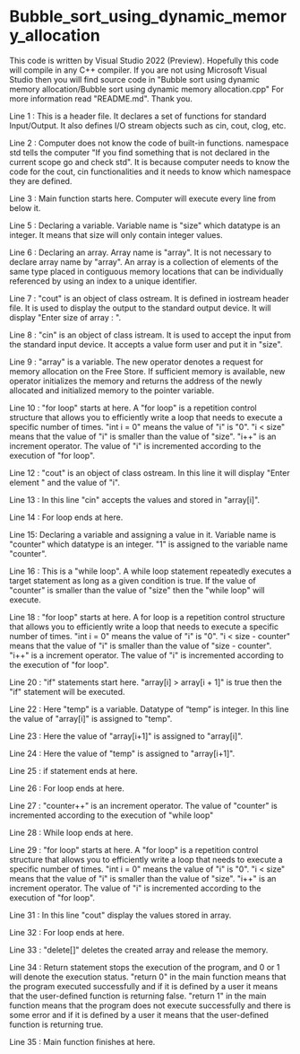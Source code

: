 # Bubble_sort_using_dynamic_memory_allocation
This code is written by Visual Studio 2022 (Preview). Hopefully this code will compile in any C++ compiler. If you are not using Microsoft Visual Studio then you will find source code in "Bubble sort using dynamic memory allocation/Bubble sort using dynamic memory allocation.cpp" For more information read "README.md". Thank you.



 Line 1 :
 This is a header file.
 It declares a set of functions for standard Input/Output.
 It also defines I/O stream objects such as cin, cout, clog, etc.

 Line 2 :
 Computer does not know the code of built-in functions.
 namespace std tells the computer "If you find something that is not declared in the current scope go and check std".
 It is because computer needs to know the code for the cout, cin functionalities and it needs to know which namespace they are defined.

 Line 3 :
 Main function starts here.
 Computer will execute every line from below it.

 Line 5 :
 Declaring a variable.
 Variable name is "size" which datatype is an integer.
 It means that size will only contain integer values.

 Line 6 :
 Declaring an array.
 Array name is "array".
 It is not necessary to declare array name by "array".
 An array is a collection of elements of the same type placed in contiguous memory locations that can be individually referenced by using an index to a unique identifier.

 Line 7 :
 "cout" is an object of class ostream.
 It is defined in iostream header file.
 It is used to display the output to the standard output device.
 It will display "Enter size of array : ".

 Line 8 :
 "cin" is an object of class istream.
 It is used to accept the input from the standard input device.
 It accepts a value form user and put it in "size".

 Line 9 :
 "array" is a variable.
 The new operator denotes a request for memory allocation on the Free Store.
 If sufficient memory is available, new operator initializes the memory and returns the address of the newly allocated and initialized memory to the pointer variable.

 Line 10 :
 "for loop" starts at here.
 A "for loop" is a repetition control structure that allows you to efficiently write a loop that needs to execute a specific number of times.
 "int i = 0" means the value of "i" is "0".
 "i < size" means that the value of "i" is smaller than the value of "size".
 "i++" is an increment operator.
 The value of "i" is incremented according to the execution of "for loop".

 Line 12 :
 "cout" is an object of class ostream.
 In this line it will display "Enter element " and the value of "i".

 Line 13 :
 In this line "cin" accepts the values and stored in "array[i]".

 Line 14 :
 For loop ends at here.

 Line 15:
 Declaring a variable and assigning a value in it.
 Variable name is "counter" which datatype is an integer.
 "1" is assigned to the variable name "counter".

 Line 16 :
 This is a "while loop".
 A while loop statement repeatedly executes a target statement as long as a given condition is true.
 If the value of "counter" is smaller than the value of "size" then the "while loop" will execute.

 Line 18 :
 "for loop" starts at here.
 A for loop is a repetition control structure that allows you to efficiently write a loop that needs to execute a specific number of times.
 "int i = 0" means the value of "i" is "0".
 "i < size - counter" means that the value of "i" is smaller than the value of "size - counter".
 "i++" is a increment operator.
 The value of "i" is incremented according to the execution of "for loop".

 Line 20 :
 "if" statements start here.
 "array[i] > array[i + 1]" is true then the "if" statement will be executed.

 Line 22 :
 Here "temp" is a variable.
 Datatype of “temp” is integer.
 In this line the value of "array[i]" is assigned to "temp".

 Line 23 :
 Here the value of "array[i+1]" is assigned to "array[i]".


 Line 24 :
 Here the value of "temp" is assigned to "array[i+1]".

 Line 25 :
 if statement ends at here.

 Line 26 :
 For loop ends at here.

 Line 27 :
 "counter++" is an increment operator.
 The value of "counter" is incremented according to the execution of "while loop"

 Line 28 :
 While loop ends at here.

 Line 29 :
 "for loop" starts at here.
 A "for loop" is a repetition control structure that allows you to efficiently write a loop that needs to execute a specific number of times.
 "int i = 0" means the value of "i" is "0".
 "i < size" means that the value of "i" is smaller than the value of "size".
 "i++" is an increment operator.
 The value of "i" is incremented according to the execution of "for loop".

 Line 31 :
 In this line "cout" display the values stored in array.

 Line 32 :
 For loop ends at here.

 Line 33 :
 "delete[]" deletes the created array and release the memory.

 Line 34 :
 Return statement stops the execution of the program, and 0 or 1 will denote the execution status.
 "return 0" in the main function means that the program executed successfully and if it is defined by a user it means that the user-defined function is returning false.
 "return 1" in the main function means that the program does not execute successfully and there is some error and if it is defined by a user it means that the user-defined function is returning true.

 Line 35 :
 Main function finishes at here.
